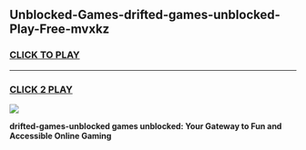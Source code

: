 
## Unblocked-Games-drifted-games-unblocked-Play-Free-mvxkz
<h3>
<a href="https://premium76.site?title=drifted-games-unblocked&ref=18A1">CLICK TO PLAY</a></h3>
<hr>

<h3>
<a href="https://premium76.site?title=drifted-games-unblocked&ref=18A1">CLICK 2 PLAY</a>
  
</h3>

<a href="https://premium76.site?title=drifted-games-unblocked&ref=18A1"><img src="https://clearcache.store/games.png"></a>


**drifted-games-unblocked games unblocked: Your Gateway to Fun and Accessible Online Gaming**
